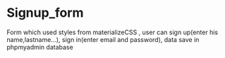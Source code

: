 # Signup_form
Form which used styles from materializeCSS , user can sign up(enter his name,lastname...), sign in(enter email and password), data save in phpmyadmin database 
